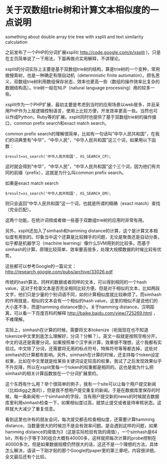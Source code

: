 # 关于双数组trie树和计算文本相似度的一点说明 #

something about double array trie tree with xsplit and text similarity calculation

之前发布了一个PHP的分词扩展xsplit( http://code.google.com/p/xsplit )，只是在主页简单说了一下用法，下面再做点实用解释，不讲理论。

xsplit的分词实际上主要是基于双数组trie树的结构，算是trie树的一个变种，常用做搜索树，也是一种确定有限自动机（deterministic finite automaton）。顾名思义，双数组trie树利用数组保存状态，效率也更高一些（数组的操作效率比复杂的数据结构高）。trie树一般在NLP（natural language processing）用的较多一些。

xsplit作为一个PHP扩展，最初主要是考虑到当时的应用场景以web居多，并且采用PHP作为上层逻辑控制语言，使用上比较方便，开发效率更高一些。当然也可以作成Python，Ruby等的扩展。xsplit同时也提供了基于双数组trie树的操作接口，common prefix search和exact match search。

common prefix search的理解很简单，比如有一句话叫“中华人民共和国”，在我们的词典里有“中华”，“中华人民”，“中华人民共和国”这三个词，如果用以下函数：

```
$result=xs_search('中华人民共和国', XS_SEARCH_CP);
```

这时就会得到“中华”，“中华人民”，“中华人民共和国”这个三个词，因为他们有共同的前缀（prefix），这就是为什么叫common prefix search。

如果是exact match search

```
$result=xs_search('中华人民共和国', XS_SEARCH_EM);
```

则只会返回“中华人民共和国”这一个词，也就是所谓的精确（exact match）查找（完全匹配）。

这两个功能，在统计词频或者做一些基于双数组trie树的应用时非常有用。

另外，xsplit还加入了simhash和hamming distance的计算，这个是计算文本相似度有用到的。印象当中这个还算是比较棘手的问题，无论是聚类还是自动分类，似乎都是机器学习（machine learning）像什么SVM用到的比较多。而基于simhash的计算，原理比较简单，效率要高很多，处理大规模数据的时候比较有优势。

这些都可以参考Google的一篇论文： http://research.google.com/pubs/archive/33026.pdf

传统的hash算法，同样的数据或者同样的文本，可以得到相同的一个hash value，这对于检查文本是否完全相同比较方便。但是对于相似的文本，比如两段文字，他们只是少量的个别词语不同，如何计算相似度就比较麻烦了。而simhash的作用就是，相似的文本会有一个相似的hash value，这里的相似不是说他们的大小差不多，而是hamming distance很小。关于hamming distance，汉明距离，可以看一下百度百科的解释 http://baike.baidu.com/view/725269.html ，不难理解。

实际上，simhash在计算的时候，需要将文本tokenize（呃我现在也不知道tokenize中文里到底怎么理解好，分词？分解？）。英文一般就是按照空格分开，中文的话还是需要分词，如果按照单个汉字来计算，效果很不理想，这个我都有实验过。中文除了分词，还需要将无用的标点符号，特殊符号等等都去掉，这些对simhash的计算都有影响。另外，simhash在计算的时候，还支持每个token设定权重，比如在中文里就是给某些关键词设定较高的权重，我试了之后发现效果似乎不升反降，所以在xsplit里每一个token的权重都是相同的。这也是我为什么把simhash的相关计算函数放在一个分词扩展里的。

这个东西有什么用？举个很简单的例子，我有一个site可以让每个用户提交新闻（比如digg之类的），但是我不想用户提交重复的新闻。于是在数据库里保存的时候，每一条新闻有一个simhash的字段，当有用户提交新的news的时候就去数据库里利用simhash检查一下，如果相似度过高，就禁止提交或者是待审核状态。这样就大大减少了重复信息。

看到这里也许有的朋友会问，每次提交都去检查相似度，还需要计算hamming distance，当数量很大的时候岂不是会有效率问题。是会遇到这样的问题，如果hamming distance的阈值为3（这是实际检验有效的阈值），一个simhash是64 bit，所有小于等于3的组合大概有40000多，这样就把每次计算的probe控制在40000多次。但是如果数据规模仍然很大的话，这还不是一个理想的方法，具体怎么解决，请读一下刚才贴的那个Google的paper里的第三章吧，内容很详细，全文最后还有个比较。
